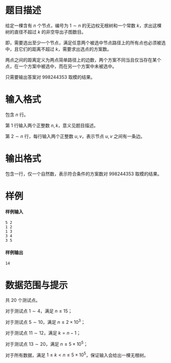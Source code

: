 
# 题目描述

给定一棵含有 $n$ 个节点，编号为 $1\sim n$ 的无边权无根树和一个常数 $k$，求出这棵树的直径不超过 $k$ 的非空导出子图数目。

即，需要选出至少一个节点，满足任意两个被选中节点路径上的所有点也必须被选中，且它们的距离不超过 $k$，需要求出选点的方案数。

两点之间的距离定义为两点简单路径上的边数，两个方案不同当且仅当存在某个点，在一个方案中被选中，而在另一个方案中未被选中。

只需要输出答案对 $998244353$ 取模的结果。

# 输入格式

包含 $n$ 行。

第 $1$ 行输入两个正整数 $n,k$，意义见题目描述。

第 $2\sim n$ 行，每行输入两个正整数 $u,v$，表示节点 $u,v$ 之间有一条边。


# 输出格式

包含一行，仅一个自然数，表示符合条件的方案数对 $998244353$ 取模的结果。

# 样例

#### 样例输入

```plain
5 2
1 2
1 3
3 4
3 5
```
#### 样例输出

```plain
14
```

# 数据范围与提示

共 $20$ 个测试点。

对于测试点 $1\sim 4$，满足 $n\le 15$；

对于测试点 $5\sim 10$，满足 $n\le 2\times 10^3$；

对于测试点 $11\sim 12$，满足 $k=n-1$；

对于测试点 $13\sim 20$，满足 $n\le 5\times 10^5$；

对于所有数据，满足 $1\le k< n\le 5\times 10^5$，保证输入会给出一棵无根树。


